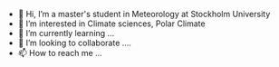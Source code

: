 - 👋 Hi, I’m a master's student in Meteorology at Stockholm University
- 👀 I’m interested in Climate sciences, Polar Climate
- 🌱 I’m currently learning ...
- 💞️ I’m looking to collaborate ....
- 📫 How to reach me ...

<!---
antoine1501/antoine1501 is a ✨ special ✨ repository because its `README.md` (this file) appears on your GitHub profile.
You can click the Preview link to take a look at your changes.
--->
